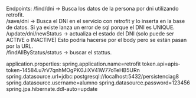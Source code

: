 Endpoints:
/find/dni -> Busca los datos de la persona por dni utilizando retrofit. </br>
/save/dni -> Busca el DNI en el servicio con retrofit y lo inserta en la base de datos. Si ya existe lanza un error de sql porque el DNI es UNIQUE. </br>
/update/dni/newStatus -> actualiza el estado del DNI (solo puede ser ACTIVE o INACTIVE) Esto podria hacerse por el body pero se están pasan por la URL. <br>
/findAllByStatus/status -> buscar el stattus.

application.properties:
spring.application.name=retrofit
token.api=apis-token-14584.u7rV7qnhMOgPK0JiXV41W77oTeHB5URn
spring.datasource.url=jdbc:postgresql://localhost:5432/persistenciag8
spring.datasource.username=alumno
spring.datasource.password=123456
spring.jpa.hibernate.ddl-auto=update 
